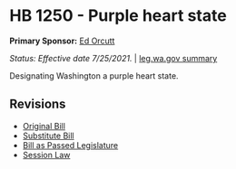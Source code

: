 # HB 1250 - Purple heart state
**Primary Sponsor:** [Ed Orcutt](/person/leg/ed.orcutt.md)

*Status: Effective date 7/25/2021.* | [leg.wa.gov summary](https://app.leg.wa.gov/billsummary?BillNumber=1250&Year=2021)

Designating Washington a purple heart state.

## Revisions
* [Original Bill](1/)
* [Substitute Bill](S/)
* [Bill as Passed Legislature](S.PL/)
* [Session Law](S.SL/)